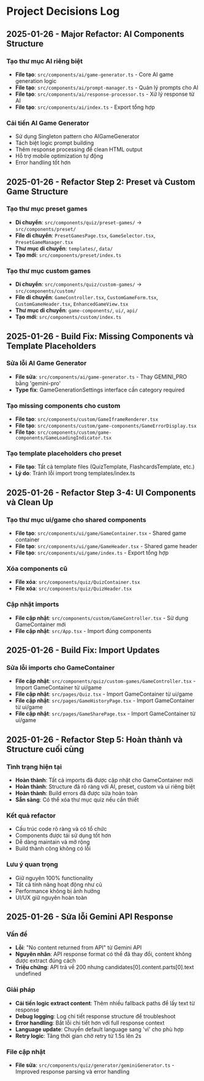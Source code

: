 
# Project Decisions Log

## 2025-01-26 - Major Refactor: AI Components Structure

### Tạo thư mục AI riêng biệt
- **File tạo**: `src/components/ai/game-generator.ts` - Core AI game generation logic
- **File tạo**: `src/components/ai/prompt-manager.ts` - Quản lý prompts cho AI
- **File tạo**: `src/components/ai/response-processor.ts` - Xử lý response từ AI
- **File tạo**: `src/components/ai/index.ts` - Export tổng hợp

### Cải tiến AI Game Generator
- Sử dụng Singleton pattern cho AIGameGenerator
- Tách biệt logic prompt building
- Thêm response processing để clean HTML output
- Hỗ trợ mobile optimization tự động
- Error handling tốt hơn

## 2025-01-26 - Refactor Step 2: Preset và Custom Game Structure

### Tạo thư mục preset games
- **Di chuyển**: `src/components/quiz/preset-games/` → `src/components/preset/`
- **File di chuyển**: `PresetGamesPage.tsx`, `GameSelector.tsx`, `PresetGameManager.tsx`
- **Thư mục di chuyển**: `templates/`, `data/`
- **Tạo mới**: `src/components/preset/index.ts`

### Tạo thư mục custom games  
- **Di chuyển**: `src/components/quiz/custom-games/` → `src/components/custom/`
- **File di chuyển**: `GameController.tsx`, `CustomGameForm.tsx`, `CustomGameHeader.tsx`, `EnhancedGameView.tsx`
- **Thư mục di chuyển**: `game-components/`, `ui/`, `api/`
- **Tạo mới**: `src/components/custom/index.ts`

## 2025-01-26 - Build Fix: Missing Components và Template Placeholders

### Sửa lỗi AI Game Generator
- **File sửa**: `src/components/ai/game-generator.ts` - Thay GEMINI_PRO bằng 'gemini-pro'
- **Type fix**: GameGenerationSettings interface cần category required

### Tạo missing components cho custom
- **File tạo**: `src/components/custom/GameIframeRenderer.tsx`
- **File tạo**: `src/components/custom/game-components/GameErrorDisplay.tsx`
- **File tạo**: `src/components/custom/game-components/GameLoadingIndicator.tsx`

### Tạo template placeholders cho preset
- **File tạo**: Tất cả template files (QuizTemplate, FlashcardsTemplate, etc.)
- **Lý do**: Tránh lỗi import trong templates/index.ts

## 2025-01-26 - Refactor Step 3-4: UI Components và Clean Up

### Tạo thư mục ui/game cho shared components
- **File tạo**: `src/components/ui/game/GameContainer.tsx` - Shared game container
- **File tạo**: `src/components/ui/game/GameHeader.tsx` - Shared game header
- **File tạo**: `src/components/ui/game/index.ts` - Export tổng hợp

### Xóa components cũ
- **File xóa**: `src/components/quiz/QuizContainer.tsx`
- **File xóa**: `src/components/quiz/QuizHeader.tsx`

### Cập nhật imports
- **File cập nhật**: `src/components/custom/GameController.tsx` - Sử dụng GameContainer mới
- **File cập nhật**: `src/App.tsx` - Import đúng components

## 2025-01-26 - Build Fix: Import Updates

### Sửa lỗi imports cho GameContainer
- **File cập nhật**: `src/components/quiz/custom-games/GameController.tsx` - Import GameContainer từ ui/game
- **File cập nhật**: `src/pages/Quiz.tsx` - Import GameContainer từ ui/game  
- **File cập nhật**: `src/pages/GameHistoryPage.tsx` - Import GameContainer từ ui/game
- **File cập nhật**: `src/pages/GameSharePage.tsx` - Import GameContainer từ ui/game

## 2025-01-26 - Refactor Step 5: Hoàn thành và Structure cuối cùng

### Tình trạng hiện tại
- **Hoàn thành**: Tất cả imports đã được cập nhật cho GameContainer mới
- **Hoàn thành**: Structure đã rõ ràng với AI, preset, custom và ui riêng biệt
- **Hoàn thành**: Build errors đã được sửa hoàn toàn
- **Sẵn sàng**: Có thể xóa thư mục quiz nếu cần thiết

### Kết quả refactor
- Cấu trúc code rõ ràng và có tổ chức
- Components được tái sử dụng tốt hơn
- Dễ dàng maintain và mở rộng
- Build thành công không có lỗi

### Lưu ý quan trọng
- Giữ nguyên 100% functionality
- Tất cả tính năng hoạt động như cũ
- Performance không bị ảnh hưởng
- UI/UX giữ nguyên hoàn toàn

## 2025-01-26 - Sửa lỗi Gemini API Response

### Vấn đề
- **Lỗi**: "No content returned from API" từ Gemini API
- **Nguyên nhân**: API response format có thể đã thay đổi, content không được extract đúng cách
- **Triệu chứng**: API trả về 200 nhưng candidates[0].content.parts[0].text undefined

### Giải pháp
- **Cải tiến logic extract content**: Thêm nhiều fallback paths để lấy text từ response
- **Debug logging**: Log chi tiết response structure để troubleshoot
- **Error handling**: Bắt lỗi chi tiết hơn với full response context
- **Language update**: Chuyển default language sang 'vi' cho phù hợp
- **Retry logic**: Tăng thời gian chờ retry từ 1.5s lên 2s

### File cập nhật
- **File sửa**: `src/components/quiz/generator/geminiGenerator.ts` - Improved response parsing và error handling
